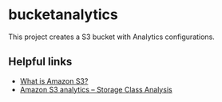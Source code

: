 # bucketanalytics

This project creates a S3 bucket with Analytics configurations.

## Helpful links

- [What is Amazon S3?][1]
- [Amazon S3 analytics – Storage Class Analysis][2]

[1]: https://docs.aws.amazon.com/AmazonS3/latest/userguide/Welcome.html
[2]: https://docs.aws.amazon.com/AmazonS3/latest/userguide/analytics-storage-class.html